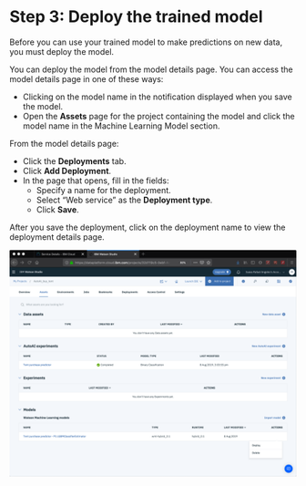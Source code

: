 # Step 3: Deploy the trained model

Before you can use your trained model to make predictions on new data, you must deploy the model.

You can deploy the model from the model details page. You can access the model details page in one of these ways:

* Clicking on the model name in the notification displayed when you save the model.
* Open the **Assets** page for the project containing the model and click the model name in the Machine Learning Model section.

From the model details page:

* Click the **Deployments** tab.
* Click **Add Deployment**.
* In the page that opens, fill in the fields:
  * Specify a name for the deployment.
  * Select “Web service” as the **Deployment type**.
  * Click **Save**.

After you save the deployment, click on the deployment name to view the deployment details page.

![](../.gitbook/assets/image%20%286%29.png)

